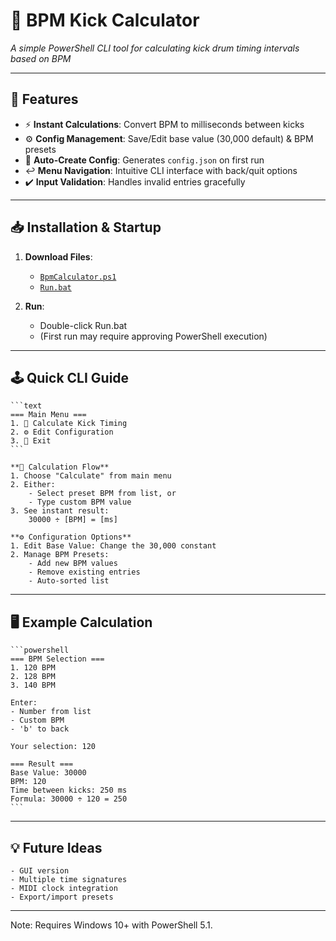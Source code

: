 # 🥁 BPM Kick Calculator 

_A simple PowerShell CLI tool for calculating kick drum timing intervals based on BPM_

---

## 🚀 Features

- ⚡ **Instant Calculations**: Convert BPM to milliseconds between kicks
- ⚙️ **Config Management**: Save/Edit base value (30,000 default) & BPM presets
- 📂 **Auto-Create Config**: Generates `config.json` on first run
- ↩️ **Menu Navigation**: Intuitive CLI interface with back/quit options
- ✔️ **Input Validation**: Handles invalid entries gracefully

---

## 📥 Installation & Startup

1. **Download Files**:
   - [`BpmCalculator.ps1`](BpmCalculator.ps1)
   - [`Run.bat`](Run.bat)

2. **Run**:
   - Double-click Run.bat
   - (First run may require approving PowerShell execution)

---

## 🕹️ Quick CLI Guide
	```text
	=== Main Menu ===
	1. 🧮 Calculate Kick Timing
	2. ⚙ Edit Configuration
	3. 🚪 Exit
	```
	
	**🔢 Calculation Flow**
	1. Choose "Calculate" from main menu
	2. Either:
		- Select preset BPM from list, or
		- Type custom BPM value
	3. See instant result:
		30000 ÷ [BPM] = [ms]

	**⚙ Configuration Options**
	1. Edit Base Value: Change the 30,000 constant
	2. Manage BPM Presets:
		- Add new BPM values
		- Remove existing entries
		- Auto-sorted list

---

## 🖥️ Example Calculation
	```powershell
	=== BPM Selection ===
	1. 120 BPM
	2. 128 BPM
	3. 140 BPM

	Enter: 
	- Number from list
	- Custom BPM
	- 'b' to back

	Your selection: 120

	=== Result ===
	Base Value: 30000
	BPM: 120
	Time between kicks: 250 ms
	Formula: 30000 ÷ 120 = 250
	```

---

## 💡 Future Ideas
	- GUI version
	- Multiple time signatures
	- MIDI clock integration
	- Export/import presets

---

Note: Requires Windows 10+ with PowerShell 5.1.
